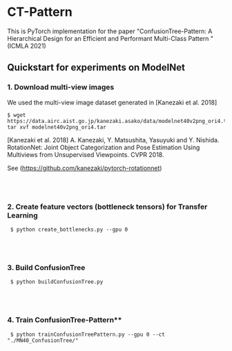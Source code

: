 #  CT-Pattern

This is PyTorch implementation for the paper "ConfusionTree-Pattern: A Hierarchical Design for an Efficient and Performant Multi-Class Pattern
" (ICMLA 2021)



## Quickstart for experiments on ModelNet

### 1. Download multi-view images

We used the multi-view image dataset generated in [Kanezaki et al. 2018]

```
$ wget https://data.airc.aist.go.jp/kanezaki.asako/data/modelnet40v2png_ori4.tar; tar xvf modelnet40v2png_ori4.tar  
```
[Kanezaki et al. 2018] A. Kanezaki, Y. Matsushita, Yasuyuki and Y. Nishida. RotationNet: Joint Object Categorization and Pose Estimation Using Multiviews from            Unsupervised Viewpoints. CVPR 2018.

See (https://github.com/kanezaki/pytorch-rotationnet)


<br/><br/>


### 2. Create feature vectors (bottleneck tensors) for Transfer Learning

   ```
    $ python create_bottlenecks.py --gpu 0 
   ```

<br/><br/>


### 3. Build ConfusionTree

   ```
    $ python buildConfusionTree.py  
   ```

<br/><br/>

### 4. Train ConfusionTree-Pattern**

   ```
    $ python trainConfusionTreePattern.py --gpu 0 --ct "./MN40_ConfusionTree/" 
   ```

